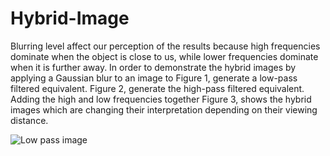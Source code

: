 # Hybrid-Image
Blurring level affect our perception of the results because high frequencies dominate when the object is close to us, while lower frequencies dominate when it is further away. In order to demonstrate the hybrid images by applying a Gaussian blur to an image  to Figure 1, generate a low-pass filtered equivalent. Figure 2, generate the high-pass filtered
equivalent. Adding the high and low frequencies together Figure 3, shows the hybrid images  which are changing their interpretation depending on their viewing distance.

![Low pass image](docs/Low-pass%20image.png)